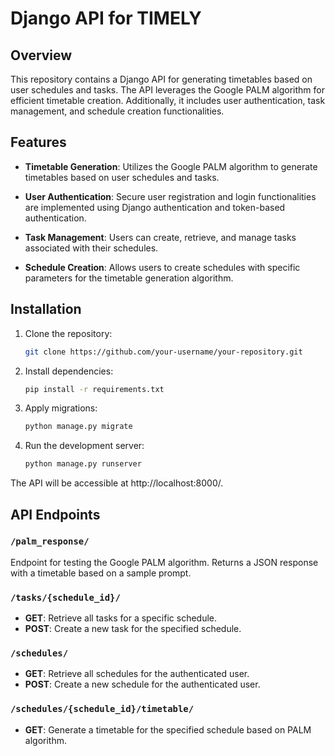 # Django API for TIMELY 

## Overview

This repository contains a Django API for generating timetables based on user schedules and tasks. The API leverages the Google PALM algorithm for efficient timetable creation. Additionally, it includes user authentication, task management, and schedule creation functionalities.


## Features

- **Timetable Generation**: Utilizes the Google PALM algorithm to generate timetables based on user schedules and tasks.

- **User Authentication**: Secure user registration and login functionalities are implemented using Django authentication and token-based authentication.

- **Task Management**: Users can create, retrieve, and manage tasks associated with their schedules.

- **Schedule Creation**: Allows users to create schedules with specific parameters for the timetable generation algorithm.


## Installation

1. Clone the repository:

   ```bash
   git clone https://github.com/your-username/your-repository.git

2. Install dependencies:
   ```bash
   pip install -r requirements.txt

3. Apply migrations:
   ```bash
   python manage.py migrate

4. Run the development server:
   ```bash
   python manage.py runserver
   
The API will be accessible at http://localhost:8000/.


## API Endpoints

### `/palm_response/`

Endpoint for testing the Google PALM algorithm. Returns a JSON response with a timetable based on a sample prompt.

### `/tasks/{schedule_id}/`

- **GET**: Retrieve all tasks for a specific schedule.
- **POST**: Create a new task for the specified schedule.

### `/schedules/`

- **GET**: Retrieve all schedules for the authenticated user.
- **POST**: Create a new schedule for the authenticated user.

### `/schedules/{schedule_id}/timetable/`

- **GET**: Generate a timetable for the specified schedule based on PALM algorithm.
